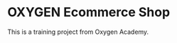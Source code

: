 # OXYGEN Ecommerce Shop
This is a training project from Oxygen Academy.                                 
  
  
 
 
